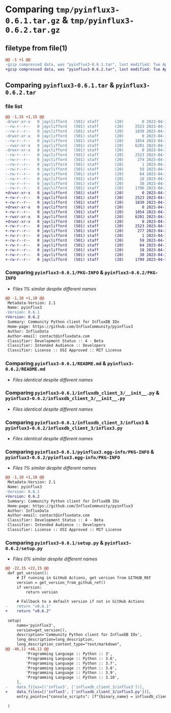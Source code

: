 # Comparing `tmp/pyinflux3-0.6.1.tar.gz` & `tmp/pyinflux3-0.6.2.tar.gz`

## filetype from file(1)

```diff
@@ -1 +1 @@
-gzip compressed data, was "pyinflux3-0.6.1.tar", last modified: Tue Apr 11 17:23:39 2023, max compression
+gzip compressed data, was "pyinflux3-0.6.2.tar", last modified: Tue Apr 11 17:30:47 2023, max compression
```

## Comparing `pyinflux3-0.6.1.tar` & `pyinflux3-0.6.2.tar`

### file list

```diff
@@ -1,15 +1,15 @@
-drwxr-xr-x   0 jayclifford   (501) staff       (20)        0 2023-04-11 17:23:39.349460 pyinflux3-0.6.1/
--rw-r--r--   0 jayclifford   (501) staff       (20)     2523 2023-04-11 17:23:39.349047 pyinflux3-0.6.1/PKG-INFO
--rw-r--r--   0 jayclifford   (501) staff       (20)     1830 2023-04-11 16:44:30.000000 pyinflux3-0.6.1/README.md
-drwxr-xr-x   0 jayclifford   (501) staff       (20)        0 2023-04-11 17:23:39.345506 pyinflux3-0.6.1/influxdb_client_3/
--rw-r--r--   0 jayclifford   (501) staff       (20)     1854 2023-04-11 15:27:56.000000 pyinflux3-0.6.1/influxdb_client_3/__init__.py
--rwxr-xr-x   0 jayclifford   (501) staff       (20)     6201 2023-04-11 16:54:23.000000 pyinflux3-0.6.1/influxdb_client_3/influx3
-drwxr-xr-x   0 jayclifford   (501) staff       (20)        0 2023-04-11 17:23:39.348395 pyinflux3-0.6.1/pyinflux3.egg-info/
--rw-r--r--   0 jayclifford   (501) staff       (20)     2523 2023-04-11 17:23:39.000000 pyinflux3-0.6.1/pyinflux3.egg-info/PKG-INFO
--rw-r--r--   0 jayclifford   (501) staff       (20)      274 2023-04-11 17:23:39.000000 pyinflux3-0.6.1/pyinflux3.egg-info/SOURCES.txt
--rw-r--r--   0 jayclifford   (501) staff       (20)        1 2023-04-11 17:23:39.000000 pyinflux3-0.6.1/pyinflux3.egg-info/dependency_links.txt
--rw-r--r--   0 jayclifford   (501) staff       (20)       59 2023-04-11 17:23:39.000000 pyinflux3-0.6.1/pyinflux3.egg-info/entry_points.txt
--rw-r--r--   0 jayclifford   (501) staff       (20)       64 2023-04-11 17:23:39.000000 pyinflux3-0.6.1/pyinflux3.egg-info/requires.txt
--rw-r--r--   0 jayclifford   (501) staff       (20)       18 2023-04-11 17:23:39.000000 pyinflux3-0.6.1/pyinflux3.egg-info/top_level.txt
--rw-r--r--   0 jayclifford   (501) staff       (20)       38 2023-04-11 17:23:39.349568 pyinflux3-0.6.1/setup.cfg
--rw-r--r--   0 jayclifford   (501) staff       (20)     1796 2023-04-11 17:23:29.000000 pyinflux3-0.6.1/setup.py
+drwxr-xr-x   0 jayclifford   (501) staff       (20)        0 2023-04-11 17:30:47.426124 pyinflux3-0.6.2/
+-rw-r--r--   0 jayclifford   (501) staff       (20)     2523 2023-04-11 17:30:47.425773 pyinflux3-0.6.2/PKG-INFO
+-rw-r--r--   0 jayclifford   (501) staff       (20)     1830 2023-04-11 16:44:30.000000 pyinflux3-0.6.2/README.md
+drwxr-xr-x   0 jayclifford   (501) staff       (20)        0 2023-04-11 17:30:47.422598 pyinflux3-0.6.2/influxdb_client_3/
+-rw-r--r--   0 jayclifford   (501) staff       (20)     1854 2023-04-11 15:27:56.000000 pyinflux3-0.6.2/influxdb_client_3/__init__.py
+-rwxr-xr-x   0 jayclifford   (501) staff       (20)     6201 2023-04-11 16:54:23.000000 pyinflux3-0.6.2/influxdb_client_3/influx3.py
+drwxr-xr-x   0 jayclifford   (501) staff       (20)        0 2023-04-11 17:30:47.425087 pyinflux3-0.6.2/pyinflux3.egg-info/
+-rw-r--r--   0 jayclifford   (501) staff       (20)     2523 2023-04-11 17:30:47.000000 pyinflux3-0.6.2/pyinflux3.egg-info/PKG-INFO
+-rw-r--r--   0 jayclifford   (501) staff       (20)      277 2023-04-11 17:30:47.000000 pyinflux3-0.6.2/pyinflux3.egg-info/SOURCES.txt
+-rw-r--r--   0 jayclifford   (501) staff       (20)        1 2023-04-11 17:30:47.000000 pyinflux3-0.6.2/pyinflux3.egg-info/dependency_links.txt
+-rw-r--r--   0 jayclifford   (501) staff       (20)       59 2023-04-11 17:30:47.000000 pyinflux3-0.6.2/pyinflux3.egg-info/entry_points.txt
+-rw-r--r--   0 jayclifford   (501) staff       (20)       64 2023-04-11 17:30:47.000000 pyinflux3-0.6.2/pyinflux3.egg-info/requires.txt
+-rw-r--r--   0 jayclifford   (501) staff       (20)       18 2023-04-11 17:30:47.000000 pyinflux3-0.6.2/pyinflux3.egg-info/top_level.txt
+-rw-r--r--   0 jayclifford   (501) staff       (20)       38 2023-04-11 17:30:47.426268 pyinflux3-0.6.2/setup.cfg
+-rw-r--r--   0 jayclifford   (501) staff       (20)     1799 2023-04-11 17:30:25.000000 pyinflux3-0.6.2/setup.py
```

### Comparing `pyinflux3-0.6.1/PKG-INFO` & `pyinflux3-0.6.2/PKG-INFO`

 * *Files 1% similar despite different names*

```diff
@@ -1,10 +1,10 @@
 Metadata-Version: 2.1
 Name: pyinflux3
-Version: 0.6.1
+Version: 0.6.2
 Summary: Community Python client for InfluxDB IOx
 Home-page: https://github.com/InfluxCommunity/pyinflux3
 Author: InfluxData
 Author-email: contact@influxdata.com
 Classifier: Development Status :: 4 - Beta
 Classifier: Intended Audience :: Developers
 Classifier: License :: OSI Approved :: MIT License
```

### Comparing `pyinflux3-0.6.1/README.md` & `pyinflux3-0.6.2/README.md`

 * *Files identical despite different names*

### Comparing `pyinflux3-0.6.1/influxdb_client_3/__init__.py` & `pyinflux3-0.6.2/influxdb_client_3/__init__.py`

 * *Files identical despite different names*

### Comparing `pyinflux3-0.6.1/influxdb_client_3/influx3` & `pyinflux3-0.6.2/influxdb_client_3/influx3.py`

 * *Files identical despite different names*

### Comparing `pyinflux3-0.6.1/pyinflux3.egg-info/PKG-INFO` & `pyinflux3-0.6.2/pyinflux3.egg-info/PKG-INFO`

 * *Files 1% similar despite different names*

```diff
@@ -1,10 +1,10 @@
 Metadata-Version: 2.1
 Name: pyinflux3
-Version: 0.6.1
+Version: 0.6.2
 Summary: Community Python client for InfluxDB IOx
 Home-page: https://github.com/InfluxCommunity/pyinflux3
 Author: InfluxData
 Author-email: contact@influxdata.com
 Classifier: Development Status :: 4 - Beta
 Classifier: Intended Audience :: Developers
 Classifier: License :: OSI Approved :: MIT License
```

### Comparing `pyinflux3-0.6.1/setup.py` & `pyinflux3-0.6.2/setup.py`

 * *Files 0% similar despite different names*

```diff
@@ -22,15 +22,15 @@
 def get_version():
     # If running in GitHub Actions, get version from GITHUB_REF
     version = get_version_from_github_ref()
     if version:
         return version
 
     # Fallback to a default version if not in GitHub Actions
-    return "v0.6.1"
+    return "v0.6.2"
 
 setup(
     name='pyinflux3',
     version=get_version(),
     description='Community Python client for InfluxDB IOx',
     long_description=long_description,
     long_description_content_type="text/markdown",
@@ -46,11 +46,11 @@
         'Programming Language :: Python :: 3',
         'Programming Language :: Python :: 3.6',
         'Programming Language :: Python :: 3.7',
         'Programming Language :: Python :: 3.8',
         'Programming Language :: Python :: 3.9',
         'Programming Language :: Python :: 3.10',
     ],
-    data_files=[('influx3', ['influxdb_client_3/influx3'])],
+    data_files=[('influx3', ['influxdb_client_3/influx3.py'])],
     entry_points={"console_scripts": [f"{binary_name} = influxdb_client_3.influx3:main"]},
 
 )
```

